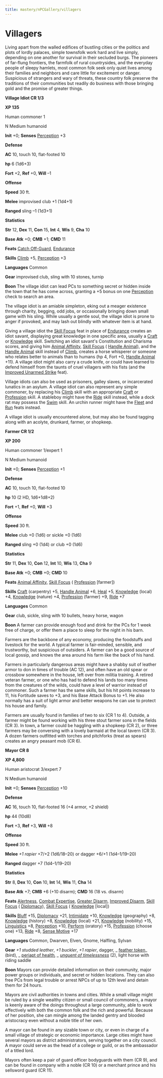 ```yaml
---
title: mastery/nPCGallery/villagers
---
```

# Villagers

Living apart from the walled edifices of bustling cities or the politics and plots of lordly palaces, simple townsfolk work hard and live simply, depending on one another for survival in their secluded burgs. The pioneers of far-flung frontiers, the farmfolk of rural countrysides, and the everyday people of sleepy hamlets, most common folk seek only quiet lives among their families and neighbors and care little for excitement or danger. Suspicious of strangers and wary of threats, these country folk preserve the traditions of their communities but readily do business with those bringing gold and the promise of greater things.

**Village Idiot CR 1/3**

**XP 135**

Human commoner 1

N Medium humanoid

**Init** +0; **Senses** [Perception](../../skills/perception.md#_perception) +3

**Defense**

**AC** 10, touch 10, flat-footed 10

**hp** 6 (1d6+3)

**Fort** +2, **Ref** +0, **Will** –1

**Offense**

**Speed** 30 ft.

**Melee** improvised club +1 (1d4+1)

**Ranged** sling –1 (1d3+1)

**Statistics**

**Str** 12, **Dex** 11, **Con** 15, **Int** 4, **Wis** 9, **Cha** 10

**Base Atk** +0; **CMB** +1; **CMD** 11

**Feats** [Catch Off-Guard](../../feats.md#_catch-off-guard), [Endurance](../../feats.md#_endurance)

**Skills** [Climb](../../skills/climb.md#_climb) +5, [Perception](../../skills/perception.md#_perception) +3

**Languages** Common

**Gear** improvised club, sling with 10 stones, turnip

**Boon** The village idiot can lead PCs to something secret or hidden inside the town that he has come across, granting a +5 bonus on one [Perception](../../skills/perception.md#_perception) check to search an area.

The village idiot is an amiable simpleton, eking out a meager existence through charity, begging, odd jobs, or occasionally bringing down small game with his sling. While usually a gentle soul, the village idiot is prone to anger if provoked, and may lash out blindly with whatever item is at hand.

Giving a village idiot the [Skill Focus](../../feats.md#_skill-focus) feat in place of [Endurance](../../feats.md#_endurance) creates an idiot savant, displaying great knowledge in one specific area, usually a [Craft](../../skills/craft.md#_craft) or [Knowledge](../../skills/knowledge.md#_knowledge) skill. Switching an idiot savant's Constitution and Charisma scores, and giving him [Animal Affinity](../../feats.md#_animal-affinity), [Skill Focus](../../feats.md#_skill-focus) ( [Handle Animal](../../skills/handleAnimal.md#_handle-animal)), and the [Handle Animal](../../skills/handleAnimal.md#_handle-animal) skill instead of [Climb](../../skills/climb.md#_climb), creates a horse whisperer or someone who relates better to animals than to humans (hp 4, Fort +0, [Handle Animal](../../skills/handleAnimal.md#_handle-animal) +11). A village idiot might also carry a crude knife, or could have learned to defend himself from the taunts of cruel villagers with his fists (and the [Improved Unarmed Strike](../../feats.md#_improved-unarmed-strike) feat).

Village idiots can also be used as prisoners, galley slaves, or incarcerated lunatics in an asylum. A village idiot can also represent any simple commoner, by replacing his [Climb](../../skills/climb.md#_climb) skill with an appropriate [Craft](../../skills/craft.md#_craft) or [Profession](../../skills/profession.md#_profession) skill. A stableboy might have the [Ride](../../skills/ride.md#_ride) skill instead, while a dock rat may possess the [Swim](../../skills/swim.md#_swim) skill. An urchin runner might have the [Fleet](../../feats.md#_fleet) and [Run](../../feats.md#_run) feats instead.

A village idiot is usually encountered alone, but may also be found tagging along with an acolyte, drunkard, farmer, or shopkeep.

**Farmer CR 1/2**

**XP 200**

Human commoner 1/expert 1

N Medium humanoid

**Init** +0; **Senses** [Perception](../../skills/perception.md#_perception) +1

**Defense**

**AC** 10, touch 10, flat-footed 10

**hp** 10 (2 HD, 1d6+1d8+2)

**Fort** +1, **Ref** +0, **Will** +3

**Offense**

**Speed** 30 ft.

**Melee** club +0 (1d6) or sickle +0 (1d6)

**Ranged** sling +0 (1d4) or club +0 (1d6)

**Statistics**

**Str** 11, **Dex** 10, **Con** 12, **Int** 10, **Wis** 13, **Cha** 9

**Base Atk** +0; **CMB** +0; **CMD** 10

**Feats** [Animal Affinity](../../feats.md#_animal-affinity), [Skill Focus](../../feats.md#_skill-focus) ( [Profession](../../skills/profession.md#_profession) [farmer])

**Skills** [Craft](../../skills/craft.md#_craft) (carpentry) +5, [Handle Animal](../../skills/handleAnimal.md#_handle-animal) +6, [Heal](../../skills/heal.md#_heal) +5, [Knowledge](../../skills/knowledge.md#_knowledge) (local) +4, [Knowledge](../../skills/knowledge.md#_knowledge) (nature) +4, [Profession](../../skills/profession.md#_profession) (farmer) +9, [Ride](../../skills/ride.md#_ride) +7

**Languages** Common

**Gear** club, sickle, sling with 10 bullets, heavy horse, wagon

**Boon** A farmer can provide enough food and drink for the PCs for 1 week free of charge, or offer them a place to sleep for the night in his barn.

Farmers are the backbone of any economy, producing the foodstuffs and livestock for the world. A typical farmer is fair-minded, sensible, and trustworthy, but suspicious of outsiders. A farmer can be a good source of local gossip, and knows the area around his farm like the back of his hand.

Farmers in particularly dangerous areas might have a shabby suit of leather armor to don in times of trouble (AC 12), and often have an old spear or crossbow somewhere in the house, left over from militia training. A retired veteran farmer, or one who has had to defend his lands too many times from the creatures of the wilds, could have a level of warrior instead of commoner. Such a farmer has the same skills, but his hit points increase to 11, his Fortitude saves to +3, and his Base Attack Bonus to +1. He also normally has a suit of light armor and better weapons he can use to protect his house and family.

Farmers are usually found in families of two to six (CR 1 to 4). Outside, a farmer might be found working with his three stout farmer sons in the fields (CR 3). In town, a farmer could be haggling with a shopkeep (CR 2), or three farmers may be conversing with a lovely barmaid at the local tavern (CR 3). A dozen farmers outfitted with torches and pitchforks (treat as spears) creates an angry peasant mob (CR 6).

**Mayor CR 8**

**XP 4,800**

Human aristocrat 3/expert 7

N Medium humanoid

**Init** +0; **Senses** [Perception](../../skills/perception.md#_perception) +10

**Defense**

**AC** 16, touch 10, flat-footed 16 (+4 armor, +2 shield)

**hp** 44 (10d8)

**Fort** +3, **Ref** +3, **Will** +8

**Offense**

**Speed** 30 ft.

**Melee** _+1 rapier_ +7/+2 (1d6/18–20) or dagger +6/+1 (1d4–1/19–20)

**Ranged** dagger +7 (1d4–1/19–20)

**Statistics**

**Str** 8, **Dex** 10, **Con** 10, **Int** 14, **Wis** 11, **Cha** 14

**Base Atk** +7; **CMB** +6 (+10 disarm); **CMD** 16 (18 vs. disarm)

**Feats** [Alertness](../../feats.md#_alertness), [Combat Expertise](../../feats.md#_combat-expertise), [Greater Disarm](../../feats.md#_greater-disarm), [Improved Disarm](../../feats.md#_improved-disarm), [Skill Focus](../../feats.md#_skill-focus) ( [Diplomacy](../../skills/diplomacy.md#_diplomacy)), [Skill Focus](../../feats.md#_skill-focus) ( [Knowledge](../../skills/knowledge.md#_knowledge) [local])

**Skills** [Bluff](../../skills/bluff.md#_bluff) +15, [Diplomacy](../../skills/diplomacy.md#_diplomacy) +21, [Intimidate](../../skills/intimidate.md#_intimidate) +10, [Knowledge](../../skills/knowledge.md#_knowledge) (geography) +8, [Knowledge](../../skills/knowledge.md#_knowledge) (history) +8, [Knowledge](../../skills/knowledge.md#_knowledge) (local) +21, [Knowledge](../../skills/knowledge.md#_knowledge) (nobility) +15, [Linguistics](../../skills/linguistics.md#_linguistics) +8, [Perception](../../skills/perception.md#_perception) +10, [Perform](../../skills/perform.md#_perform) (oratory) +15, [Profession](../../skills/profession.md#_profession) (choose one) +13, [Ride](../../skills/ride.md#_ride) +8, [Sense Motive](../../skills/senseMotive.md#_sense-motive) +17

**Languages** Common, Dwarven, Elven, Gnome, Halfling, Sylvan

**Gear** _+1 studded leather_, _+1 buckler_, _+1 rapier_, dagger, _ [feather token](../../magicItems/wondrousItems.md#_feather-token)_ (bird), _ [periapt of health](../../magicItems/wondrousItems.md#_periapt-of-health)_, _ [unguent of timelessness](../../magicItems/wondrousItems.md#_unguent-of-timelessness)_ (2), light horse with riding saddle

**Boon** Mayors can provide detailed information on their community, major power groups or individuals, and secret or hidden locations. They can also free PCs from legal trouble or arrest NPCs of up to 12th level and detain them for 24 hours.

Mayors are civil authorities in towns and cities. While a small village might be ruled by a single wealthy citizen or small council of commoners, a mayor is keenly aware of the doings throughout a large community, able to work effectively with both the common folk and the rich and powerful. Because of her position, she can mingle among the landed gentry and blooded aristocracy even without a noble title of her own.

A mayor can be found in any sizable town or city, or even in charge of a small village of strategic or economic importance. Large cities might have several mayors as district administrators, serving together on a city council. A mayor could serve as the head of a college or guild, or as the ambassador of a titled lord.

Mayors often keep a pair of guard officer bodyguards with them (CR 9), and can be found in company with a noble (CR 10) or a merchant prince and his sellsword guard (CR 11).

